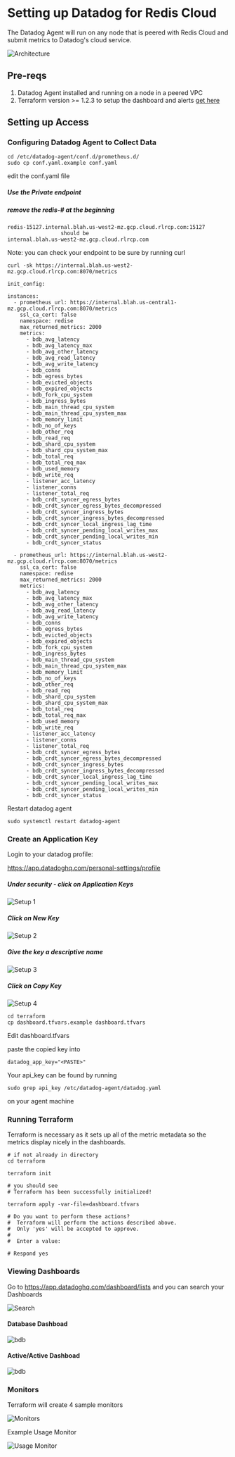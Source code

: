 # Setting up Datadog for Redis Cloud

The Datadog Agent will run on any node that is peered with Redis Cloud and submit metrics to Datadog's cloud service.

![Architecture](./DD_Prometheus.png)

## Pre-reqs
1. Datadog Agent installed and running on a node in a peered VPC
2. Terraform version >= 1.2.3 to setup the dashboard and alerts [get here](https://www.terraform.io/downloads.html)

## Setting up Access

### Configuring Datadog Agent to Collect Data

```
cd /etc/datadog-agent/conf.d/prometheus.d/
sudo cp conf.yaml.example conf.yaml
```

edit the conf.yaml file

##### Use the Private endpoint
##### remove the redis-# at the beginning 
```
redis-15127.internal.blah.us-west2-mz.gcp.cloud.rlrcp.com:15127
                 should be
internal.blah.us-west2-mz.gcp.cloud.rlrcp.com
```

Note: you can check your endpoint to be sure by running curl 

```
curl -sk https://internal.blah.us-west2-mz.gcp.cloud.rlrcp.com:8070/metrics

```

```
init_config:

instances:
  - prometheus_url: https://internal.blah.us-central1-mz.gcp.cloud.rlrcp.com:8070/metrics
    ssl_ca_cert: false
    namespace: redise
    max_returned_metrics: 2000
    metrics:
      - bdb_avg_latency
      - bdb_avg_latency_max
      - bdb_avg_other_latency
      - bdb_avg_read_latency
      - bdb_avg_write_latency
      - bdb_conns
      - bdb_egress_bytes
      - bdb_evicted_objects
      - bdb_expired_objects
      - bdb_fork_cpu_system
      - bdb_ingress_bytes
      - bdb_main_thread_cpu_system
      - bdb_main_thread_cpu_system_max
      - bdb_memory_limit
      - bdb_no_of_keys
      - bdb_other_req
      - bdb_read_req
      - bdb_shard_cpu_system
      - bdb_shard_cpu_system_max
      - bdb_total_req
      - bdb_total_req_max
      - bdb_used_memory
      - bdb_write_req
      - listener_acc_latency
      - listener_conns
      - listener_total_req
      - bdb_crdt_syncer_egress_bytes
      - bdb_crdt_syncer_egress_bytes_decompressed
      - bdb_crdt_syncer_ingress_bytes
      - bdb_crdt_syncer_ingress_bytes_decompressed
      - bdb_crdt_syncer_local_ingress_lag_time
      - bdb_crdt_syncer_pending_local_writes_max
      - bdb_crdt_syncer_pending_local_writes_min
      - bdb_crdt_syncer_status    

  - prometheus_url: https://internal.blah.us-west2-mz.gcp.cloud.rlrcp.com:8070/metrics
    ssl_ca_cert: false
    namespace: redise
    max_returned_metrics: 2000
    metrics:
      - bdb_avg_latency
      - bdb_avg_latency_max
      - bdb_avg_other_latency
      - bdb_avg_read_latency
      - bdb_avg_write_latency
      - bdb_conns
      - bdb_egress_bytes
      - bdb_evicted_objects
      - bdb_expired_objects
      - bdb_fork_cpu_system
      - bdb_ingress_bytes
      - bdb_main_thread_cpu_system
      - bdb_main_thread_cpu_system_max
      - bdb_memory_limit
      - bdb_no_of_keys
      - bdb_other_req
      - bdb_read_req
      - bdb_shard_cpu_system
      - bdb_shard_cpu_system_max
      - bdb_total_req
      - bdb_total_req_max
      - bdb_used_memory
      - bdb_write_req
      - listener_acc_latency
      - listener_conns
      - listener_total_req
      - bdb_crdt_syncer_egress_bytes
      - bdb_crdt_syncer_egress_bytes_decompressed
      - bdb_crdt_syncer_ingress_bytes
      - bdb_crdt_syncer_ingress_bytes_decompressed
      - bdb_crdt_syncer_local_ingress_lag_time
      - bdb_crdt_syncer_pending_local_writes_max
      - bdb_crdt_syncer_pending_local_writes_min
      - bdb_crdt_syncer_status   

```

Restart datadog agent

```
sudo systemctl restart datadog-agent
```


### Create an Application Key

Login to your datadog profile:

https://app.datadoghq.com/personal-settings/profile

##### Under security - click on Application Keys
![Setup 1](app_key_setup_1.png)

##### Click on New Key
![Setup 2](app_key_setup_2.png)

##### Give the key a descriptive name
![Setup 3](app_key_setup_3.png)

##### Click on Copy Key
![Setup 4](app_key_setup_4.png)

```
cd terraform
cp dashboard.tfvars.example dashboard.tfvars
```

Edit dashboard.tfvars

paste the copied key into

```
datadog_app_key="<PASTE>"
```

Your api_key can be found by running

```
sudo grep api_key /etc/datadog-agent/datadog.yaml
```

on your agent machine

### Running Terraform 

Terraform is necessary as it sets up all of the metric metadata so the metrics display nicely in the dashboards.

```
# if not already in directory
cd terraform

terraform init

# you should see
# Terraform has been successfully initialized!

terraform apply -var-file=dashboard.tfvars

# Do you want to perform these actions?
#  Terraform will perform the actions described above.
#  Only 'yes' will be accepted to approve.
#
#  Enter a value: 

# Respond yes
```

### Viewing Dashboards

Go to https://app.datadoghq.com/dashboard/lists
and you can search your Dashboards

![Search](./prometheus_dashboards.png)

#### Database Dashboad

![bdb](./prometheus_bdb_dash.png)

#### Active/Active Dashboad

![bdb](./prometheus_aa_dash.png)


### Monitors

Terraform will create 4 sample monitors

![Monitors](./prometheus_monitors.png)

Example Usage Monitor

![Usage Monitor](./prometheus_monitor_usage.png)
